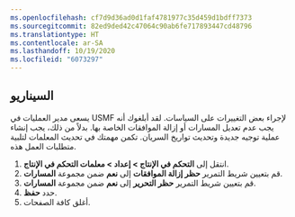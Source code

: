 ```yaml
---
ms.openlocfilehash: cf7d9d36ad0d1faf4781977c35d459d1bdff7373
ms.sourcegitcommit: 82ed9ded42c47064c90ab6fe717893447cd48796
ms.translationtype: HT
ms.contentlocale: ar-SA
ms.lasthandoff: 10/19/2020
ms.locfileid: "6073297"
---
```


## <a name="scenario"></a>السيناريو

يسعى مدير العمليات في USMF لإجراء بعض التغييرات على السياسات. لقد أبلغوك أنه يجب عدم تعديل المسارات أو إزالة الموافقات الخاصة بها. بدلاً من ذلك، يجب إنشاء عملية توجيه جديدة وتحديث تواريخ السريان. تكمن مهمتك في تحديث المعلمات لتلبية متطلبات العمل هذه.

1.  انتقل إلى **التحكم في الإنتاج > إعداد > معلمات التحكم في الإنتاج**.  
2.  قم بتعيين شريط التمرير **حظر إزالة الموافقات** إلى **نعم** ضمن مجموعة **المسارات**.
3.  قم بتعيين شريط التمرير **حظر التحرير** إلى **نعم** ضمن مجموعة **المسارات**.
4.  حدد **حفظ**.
5.  أغلق كافة الصفحات.
